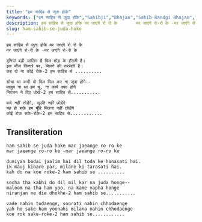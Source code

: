 ```yaml
---
title: "हम साहिब से जुदा होके"
keywords: ["हम साहिब से जुदा होके","Sahibji","Bhajan","Sahib Bandgi Bhajan","Sant Kabir Bhajan","bhajan lyrics","साहिब बंदगी भजन","भजन"]
description: हम साहिब से जुदा होके मर जाएंगे रो रो के       मर जाएंगे रो-रो के -मर जाएंगे रो-रो के          दुनियां बड़ी ज़ालिम है दिल तोड़ के हँसती है।       इक
slug: ham-sahib-se-juda-hoke
---
```


  
    हम साहिब से जुदा होके मर जाएंगे रो रो के  
    मर जाएंगे रो-रो के -मर जाएंगे रो-रो के  
  
    दुनियां बड़ी ज़ालिम है दिल तोड़ के हँसती है।  
    इक मौज किनारे पर, मिलने की तरसती है।  
    कह दो ना कोई रोके-2 हम साहिब से ..........  
  
    सोचा था कभी दो दिल मिल कर ना जुदा होंगे--  
    मालूम ना था हम यू, ना कामे वफा होंगे  
    निरंजन ने दिए धोखे-2 हम साहिब से...........  
  
    वादे नहीं तोड़ेंगे, सूरति नहीं छोड़ेंगे  
    यह हो सके हम यूँहि मिलना नहीं छोड़ेंगे  
    कोई रोक सके-रोके-2 हम साहिब से............  


## Transliteration

  
    ham sahib se juda hoke mar jaeange ro ro ke  
    mar jaeange ro-ro ke -mar jaeange ro-ro ke  
  
    duniyan badai jaalim hai dil toda ke hanasati hai.  
    ik mauj kinare par, milane ki tarasati hai.  
    kah do na koe roke-2 ham sahib se ..........  
  
    socha tha kabhi do dil mil kar na juda honge--  
    maloom na tha ham yoo, na kame vapha honge  
    niranjan ne die dhokhe-2 ham sahib se...........  
  
    vade nahin todaenge, soorati nahin chhodaenge  
    yah ho sake ham yoonahi milana nahin chhodaenge  
    koe rok sake-roke-2 ham sahib se............  

  